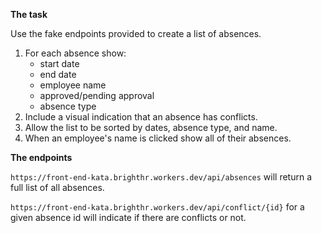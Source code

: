 **The task**

Use the fake endpoints provided to create a list of absences.

1. For each absence show:
    - start date
    - end date
    - employee name
    - approved/pending approval
    - absence type
2. Include a visual indication that an absence has conflicts.
3. Allow the list to be sorted by dates, absence type, and name.
4. When an employee's name is clicked show all of their absences.

**The endpoints**

`https://front-end-kata.brighthr.workers.dev/api/absences` will return a full list of all absences.

`https://front-end-kata.brighthr.workers.dev/api/conflict/{id}` for a given absence id will indicate if there are conflicts or not.
